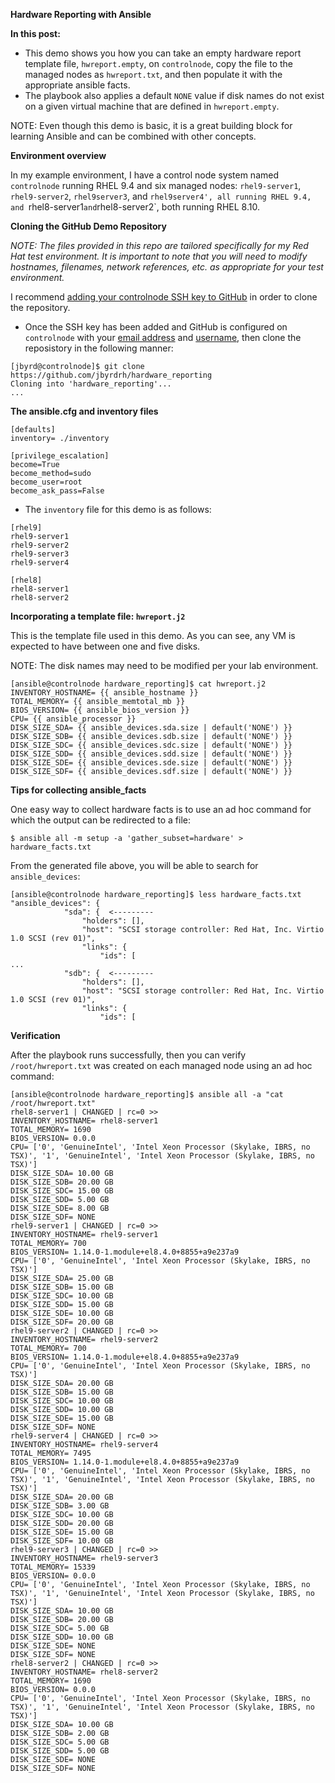 **Hardware Reporting with Ansible**

**In this post:**
- This demo shows you how you can take an empty hardware report template file, `hwreport.empty`, on `controlnode`, copy the file to the managed nodes as `hwreport.txt`, and then populate it with the appropriate ansible facts.
- The playbook also applies a default `NONE` value if disk names do not exist on a given virtual machine that are defined in `hwreport.empty`.

NOTE: Even though this demo is basic, it is a great building block for learning Ansible and can be combined with other concepts.

**Environment overview**

In my example environment, I have a control node system named `controlnode` running RHEL 9.4 and six managed nodes: `rhel9-server1`, `rhel9-server2`, `rhel9server3`, and `rhel9server4', all running RHEL 9.4, and `rhel8-server1` and `rhel8-server2`, both running RHEL 8.10.

**Cloning the GitHub Demo Repository**

*NOTE: The files provided in this repo are tailored specifically for my Red Hat test environment. It is important to note that you will need to modify hostnames, filenames, network references, etc. as appropriate for your test environment.*

I recommend [adding your controlnode SSH key to GitHub](https://docs.github.com/en/authentication/connecting-to-github-with-ssh/adding-a-new-ssh-key-to-your-github-account?tool=webui) in order to clone the repository.

- Once the SSH key has been added and GitHub is configured on `controlnode` with your [email address](https://docs.github.com/en/account-and-profile/setting-up-and-managing-your-personal-account-on-github/managing-email-preferences/setting-your-commit-email-address) and [username](https://docs.github.com/en/get-started/getting-started-with-git/setting-your-username-in-git), then clone the reposistory in the following manner:
~~~
[jbyrd@controlnode]$ git clone https://github.com/jbyrdrh/hardware_reporting
Cloning into 'hardware_reporting'...
...
~~~


**The ansible.cfg and inventory files**

~~~
[defaults]
inventory= ./inventory

[privilege_escalation]
become=True
become_method=sudo
become_user=root
become_ask_pass=False
~~~

- The `inventory` file for this demo is as follows:
~~~
[rhel9]
rhel9-server1
rhel9-server2
rhel9-server3
rhel9-server4

[rhel8]
rhel8-server1
rhel8-server2
~~~

**Incorporating a template file: `hwreport.j2`**

This is the template file used in this demo. As you can see, any VM is expected to have between one and five disks.

NOTE: The disk names may need to be modified per your lab environment.

~~~
[ansible@controlnode hardware_reporting]$ cat hwreport.j2 
INVENTORY_HOSTNAME= {{ ansible_hostname }}
TOTAL_MEMORY= {{ ansible_memtotal_mb }}
BIOS_VERSION= {{ ansible_bios_version }}
CPU= {{ ansible_processor }}
DISK_SIZE_SDA= {{ ansible_devices.sda.size | default('NONE') }}
DISK_SIZE_SDB= {{ ansible_devices.sdb.size | default('NONE') }}
DISK_SIZE_SDC= {{ ansible_devices.sdc.size | default('NONE') }}
DISK_SIZE_SDD= {{ ansible_devices.sdd.size | default('NONE') }}
DISK_SIZE_SDE= {{ ansible_devices.sde.size | default('NONE') }}
DISK_SIZE_SDF= {{ ansible_devices.sdf.size | default('NONE') }}
~~~

**Tips for collecting ansible_facts**

One easy way to collect hardware facts is to use an ad hoc command for which the output can be redirected to a file:

~~~
$ ansible all -m setup -a 'gather_subset=hardware' > hardware_facts.txt
~~~

From the generated file above, you will be able to search for `ansible_devices`:

~~~
[ansible@controlnode hardware_reporting]$ less hardware_facts.txt
"ansible_devices": {
            "sda": {  <---------
                "holders": [],
                "host": "SCSI storage controller: Red Hat, Inc. Virtio 1.0 SCSI (rev 01)",
                "links": {
                    "ids": [
...
            "sdb": {  <---------
                "holders": [],
                "host": "SCSI storage controller: Red Hat, Inc. Virtio 1.0 SCSI (rev 01)",
                "links": {
                    "ids": [
~~~


**Verification**

After the playbook runs successfully, then you can verify `/root/hwreport.txt` was created on each managed node using an ad hoc command:

~~~
[ansible@controlnode hardware_reporting]$ ansible all -a "cat /root/hwreport.txt"
rhel8-server1 | CHANGED | rc=0 >>
INVENTORY_HOSTNAME= rhel8-server1
TOTAL_MEMORY= 1690
BIOS_VERSION= 0.0.0
CPU= ['0', 'GenuineIntel', 'Intel Xeon Processor (Skylake, IBRS, no TSX)', '1', 'GenuineIntel', 'Intel Xeon Processor (Skylake, IBRS, no TSX)']
DISK_SIZE_SDA= 10.00 GB
DISK_SIZE_SDB= 20.00 GB
DISK_SIZE_SDC= 15.00 GB
DISK_SIZE_SDD= 5.00 GB
DISK_SIZE_SDE= 8.00 GB
DISK_SIZE_SDF= NONE
rhel9-server1 | CHANGED | rc=0 >>
INVENTORY_HOSTNAME= rhel9-server1
TOTAL_MEMORY= 700
BIOS_VERSION= 1.14.0-1.module+el8.4.0+8855+a9e237a9
CPU= ['0', 'GenuineIntel', 'Intel Xeon Processor (Skylake, IBRS, no TSX)']
DISK_SIZE_SDA= 25.00 GB
DISK_SIZE_SDB= 15.00 GB
DISK_SIZE_SDC= 10.00 GB
DISK_SIZE_SDD= 15.00 GB
DISK_SIZE_SDE= 10.00 GB
DISK_SIZE_SDF= 20.00 GB
rhel9-server2 | CHANGED | rc=0 >>
INVENTORY_HOSTNAME= rhel9-server2
TOTAL_MEMORY= 700
BIOS_VERSION= 1.14.0-1.module+el8.4.0+8855+a9e237a9
CPU= ['0', 'GenuineIntel', 'Intel Xeon Processor (Skylake, IBRS, no TSX)']
DISK_SIZE_SDA= 20.00 GB
DISK_SIZE_SDB= 15.00 GB
DISK_SIZE_SDC= 10.00 GB
DISK_SIZE_SDD= 10.00 GB
DISK_SIZE_SDE= 15.00 GB
DISK_SIZE_SDF= NONE
rhel9-server4 | CHANGED | rc=0 >>
INVENTORY_HOSTNAME= rhel9-server4
TOTAL_MEMORY= 7495
BIOS_VERSION= 1.14.0-1.module+el8.4.0+8855+a9e237a9
CPU= ['0', 'GenuineIntel', 'Intel Xeon Processor (Skylake, IBRS, no TSX)', '1', 'GenuineIntel', 'Intel Xeon Processor (Skylake, IBRS, no TSX)']
DISK_SIZE_SDA= 20.00 GB
DISK_SIZE_SDB= 3.00 GB
DISK_SIZE_SDC= 10.00 GB
DISK_SIZE_SDD= 20.00 GB
DISK_SIZE_SDE= 15.00 GB
DISK_SIZE_SDF= 10.00 GB
rhel9-server3 | CHANGED | rc=0 >>
INVENTORY_HOSTNAME= rhel9-server3
TOTAL_MEMORY= 15339
BIOS_VERSION= 0.0.0
CPU= ['0', 'GenuineIntel', 'Intel Xeon Processor (Skylake, IBRS, no TSX)', '1', 'GenuineIntel', 'Intel Xeon Processor (Skylake, IBRS, no TSX)']
DISK_SIZE_SDA= 10.00 GB
DISK_SIZE_SDB= 20.00 GB
DISK_SIZE_SDC= 5.00 GB
DISK_SIZE_SDD= 10.00 GB
DISK_SIZE_SDE= NONE
DISK_SIZE_SDF= NONE
rhel8-server2 | CHANGED | rc=0 >>
INVENTORY_HOSTNAME= rhel8-server2
TOTAL_MEMORY= 1690
BIOS_VERSION= 0.0.0
CPU= ['0', 'GenuineIntel', 'Intel Xeon Processor (Skylake, IBRS, no TSX)', '1', 'GenuineIntel', 'Intel Xeon Processor (Skylake, IBRS, no TSX)']
DISK_SIZE_SDA= 10.00 GB
DISK_SIZE_SDB= 2.00 GB
DISK_SIZE_SDC= 5.00 GB
DISK_SIZE_SDD= 5.00 GB
DISK_SIZE_SDE= NONE
DISK_SIZE_SDF= NONE
~~~
